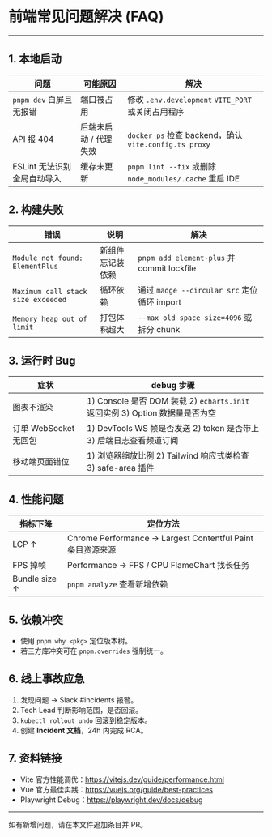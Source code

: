 # 前端常见问题解决 (FAQ)

---

## 1. 本地启动

| 问题 | 可能原因 | 解决 |
|------|----------|------|
| `pnpm dev` 白屏且无报错 | 端口被占用 | 修改 `.env.development` `VITE_PORT` 或关闭占用程序 |
| API 报 404 | 后端未启动 / 代理失效 | `docker ps` 检查 backend，确认 `vite.config.ts proxy` |
| ESLint 无法识别全局自动导入 | 缓存未更新 | `pnpm lint --fix` 或删除 `node_modules/.cache` 重启 IDE |

## 2. 构建失败

| 错误 | 说明 | 解决 |
|------|------|------|
| `Module not found: ElementPlus` | 新组件忘记装依赖 | `pnpm add element-plus` 并 commit lockfile |
| `Maximum call stack size exceeded` | 循环依赖 | 通过 `madge --circular src` 定位循环 import |
| `Memory heap out of limit` | 打包体积超大 | `--max_old_space_size=4096` 或拆分 chunk |

## 3. 运行时 Bug

| 症状 | debug 步骤 |
|------|-----------|
| 图表不渲染 | 1) Console 是否 DOM 装载 2) `echarts.init` 返回实例 3) Option 数据量是否为空 |
| 订单 WebSocket 无回包 | 1) DevTools WS 帧是否发送 2) token 是否带上 3) 后端日志查看频道订阅 |
| 移动端页面错位 | 1) 浏览器缩放比例 2) Tailwind 响应式类检查 3) safe-area 插件 |

## 4. 性能问题

| 指标下降 | 定位方法 |
|----------|---------|
| LCP ↑ | Chrome Performance → Largest Contentful Paint 条目资源来源 |
| FPS 掉帧 | Performance → FPS / CPU FlameChart 找长任务 |
| Bundle size ↑ | `pnpm analyze` 查看新增依赖 |

## 5. 依赖冲突

- 使用 `pnpm why <pkg>` 定位版本树。
- 若三方库冲突可在 `pnpm.overrides` 强制统一。

## 6. 线上事故应急

1. 发现问题 → Slack #incidents 报警。
2. Tech Lead 判断影响范围，是否回滚。
3. `kubectl rollout undo` 回滚到稳定版本。
4. 创建 **Incident 文档**，24h 内完成 RCA。

## 7. 资料链接

- Vite 官方性能调优：https://vitejs.dev/guide/performance.html
- Vue 官方最佳实践：https://vuejs.org/guide/best-practices
- Playwright Debug：https://playwright.dev/docs/debug

---

如有新增问题，请在本文件追加条目并 PR。 